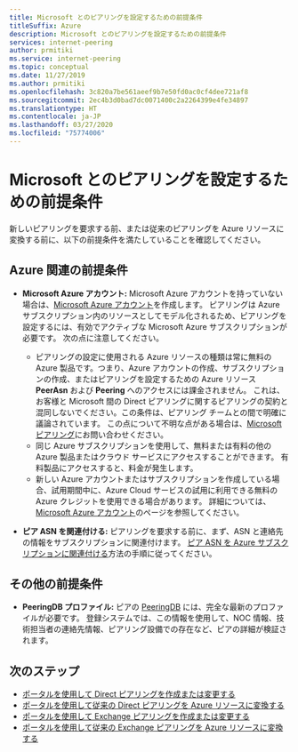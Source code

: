 ```yaml
---
title: Microsoft とのピアリングを設定するための前提条件
titleSuffix: Azure
description: Microsoft とのピアリングを設定するための前提条件
services: internet-peering
author: prmitiki
ms.service: internet-peering
ms.topic: conceptual
ms.date: 11/27/2019
ms.author: prmitiki
ms.openlocfilehash: 3c820a7be561aeef9b7e50fd0ac0cf4dee721af8
ms.sourcegitcommit: 2ec4b3d0bad7dc0071400c2a2264399e4fe34897
ms.translationtype: HT
ms.contentlocale: ja-JP
ms.lasthandoff: 03/27/2020
ms.locfileid: "75774006"
---
```

# <a name="prerequisites-to-set-up-peering-with-microsoft"></a>Microsoft とのピアリングを設定するための前提条件

新しいピアリングを要求する前、または従来のピアリングを Azure リソースに変換する前に、以下の前提条件を満たしていることを確認してください。

## <a name="azure-related-prerequisites"></a>Azure 関連の前提条件
* **Microsoft Azure アカウント:** Microsoft Azure アカウントを持っていない場合は、[Microsoft Azure アカウント](https://azure.microsoft.com/free)を作成します。 ピアリングは Azure サブスクリプション内のリソースとしてモデル化されるため、ピアリングを設定するには、有効でアクティブな Microsoft Azure サブスクリプションが必要です。 次の点に注意してください。
    * ピアリングの設定に使用される Azure リソースの種類は常に無料の Azure 製品です。つまり、Azure アカウントの作成、サブスクリプションの作成、またはピアリングを設定するための Azure リソース **PeerAsn** および **Peering** へのアクセスには課金されません。 これは、お客様と Microsoft 間の Direct ピアリングに関するピアリングの契約と混同しないでください。この条件は、ピアリング チームとの間で明確に議論されています。 この点について不明な点がある場合は、[Microsoft ピアリング](mailto:peering@microsoft.com)にお問い合わせください。
    * 同じ Azure サブスクリプションを使用して、無料または有料の他の Azure 製品またはクラウド サービスにアクセスすることができます。 有料製品にアクセスすると、料金が発生します。
    * 新しい Azure アカウントまたはサブスクリプションを作成している場合、試用期間中に、Azure Cloud サービスの試用に利用できる無料の Azure クレジットを使用できる場合があります。 詳細については、[Microsoft Azure アカウント](https://azure.microsoft.com/free)のページを参照してください。

* **ピア ASN を関連付ける:** ピアリングを要求する前に、まず、ASN と連絡先の情報をサブスクリプションに関連付けます。 [ピア ASN を Azure サブスクリプションに関連付ける](howto-subscription-association-powershell.md)方法の手順に従ってください。

## <a name="other-prerequisites"></a>その他の前提条件
* **PeeringDB プロファイル:** ピアの [PeeringDB](https://www.peeringdb.com) には、完全な最新のプロファイルが必要です。 登録システムでは、この情報を使用して、NOC 情報、技術担当者の連絡先情報、ピアリング設備での存在など、ピアの詳細が検証されます。

## <a name="next-steps"></a>次のステップ

* [ポータルを使用して Direct ピアリングを作成または変更する](howto-direct-portal.md)
* [ポータルを使用して従来の Direct ピアリングを Azure リソースに変換する](howto-legacy-direct-portal.md)
* [ポータルを使用して Exchange ピアリングを作成または変更する](howto-exchange-portal.md)
* [ポータルを使用して従来の Exchange ピアリングを Azure リソースに変換する](howto-legacy-exchange-portal.md)